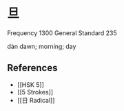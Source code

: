 # 旦
Frequency 1300
General Standard 235

dàn
dawn; morning; day

## References
- [[HSK 5]]
- [[5 Strokes]]
- [[日 Radical]]